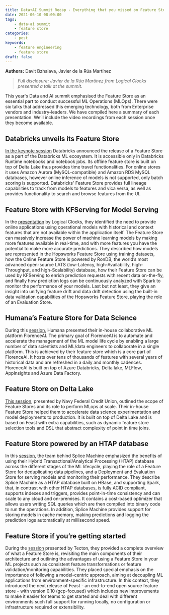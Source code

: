 ```yaml
---
title: Data+AI Summit Recap - Everything that you missed on Feature Stores
date: 2021-06-10 08:00:00
tags:
    - data+ai summit
    - feature store
categories:
    - post
keywords:
    - feature engineering
    - feature store
draft: false
---
```


**Authors:** Davit Bzhalava, Javier de la Rúa Martínez

> *Full disclosure: Javier de la Rúa Martínez from Logical Clocks presented a talk at the summit.*

This year's Data and AI summit emphasised the Feature Store as an essential part to conduct successful ML Operations (MLOps). There were six talks that addressed this emerging technology, both from Enterprise vendors and industry-leaders. We have compiled here a summary of each presentation. We’ll include the video recordings from each session once they become available.

## Databricks unveils its Feature Store

[In the keynote session](https://dataaisummit.com/session-virtual/?v26dd132ae80017cdaf764437c30ebe6f10c1b1eeaab01165e44366654b368dfaeab6baf7e386a642ecb238989334530e=683B3F805A396FBD0F2D131CFE84E9FD4B94512D08D5572799960E61DE6F05BB58334E53D5AFEFAFC80C01338A52E263) Databricks announced the release of a Feature Store as a part of the Databricks ML ecosystem. It is accessible only in Databricks Runtime notebooks and notebook jobs. Its offline feature store is built on top of Delta Lake thus provides time travel functionalities. For online stores it uses Amazon Aurora (MySQL-compatible) and Amazon RDS MySQL databases, however online inference of models is not supported, only batch scoring is supported. Databricks' Feature Store provides full lineage capabilities to track from models to features and vica versa, as well as provides functionality to search and browse features from the UI. 

## Feature Store with KFServing for Model Serving

In the [presentation](https://databricks.com/session_na21/kfserving-model-monitoring-with-apache-spark-and-a-feature-store) by Logical Clocks, they identified the need to provide online applications using operational models with historical and context features that are not available within the application itself. The Feature Store can massively increase the power of machine learning models by making more features available in real-time, and with more features you have the potential to make more accurate predictions. They described how models are represented in the Hopsworks Feature Store using training datasets, how the Online Feature Store is powered by RonDB, the world’s most advanced open-source LATS (low-Latency, high-Availability, high-Throughput, and high-Scalability) database, how their Feature Store can be used by KFServing to enrich prediction requests with recent data on-the-fly, and finally how prediction logs can be continuously analyzed with Spark to monitor the performance of your models. Last but not least, they give an insight into unifying feature drift and data drift detection using the built-in data validation capabilities of the Hopsworks Feature Store, playing the role of an Evaluation Store.

## Humana’s Feature Store for Data Science

During this [session](https://databricks.com/session_na21/florenceai-reinventing-data-science-in-the-cloud-at-humana), Humana presented their in-house collaborative ML platform FlorenceAI. The primary goal of FlorenceAI is to automate and accelerate the management of the ML model life cycle by enabling a large number of data scientists and ML/data engineers to collaborate in a single platform. This is achieved by their feature store which is a core part of FlorenceAI. It hosts over tens of thousands of features with several years of historical data and are refreshed in a daily and monthly cadences. FlorenceAI is built on top of Azure Databricks, Delta lake, MLFlow, AppInsights and Azure Data Factory.

## Feature Store on Delta Lake

[This session](https://databricks.com/session_na21/a-practical-enterprise-feature-store-on-delta-lake), presented by Navy Federal Credit Union, outlined the scope of Feature Stores and its role to perform MLops at scale. Their in-house Feature Store helped them to accelerate data science experimentation and model deployments to production. It is built on top of Delta Lake and is based on Feast with extra capabilities, such as dynamic feature store selection tools and DSL that abstract complexity of point in time joins.

## Feature Store powered by an HTAP database

In this [session](https://databricks.com/session_na21/unified-mlops-feature-stores-model-deployment), the team behind Splice Machine emphasized the benefits of using their Hybrid Transactional/Analytical Processing (HTAP) database across the different stages of the ML lifecycle, playing the role of a Feature Store for deduplicating data pipelines, and a Deployment and Evaluation Store for serving models and monitoring their performance. They describe Splice Machine as a HTAP database built on HBase, and supporting Spark, that, in contrast with other HTAP databases, is fully ACID compliant, supports indexes and triggers, provides point-in-time consistency and can scale to any cloud and on-premises. It contains a cost-based optimizer that allows users writing SQL queries which are then compiled into binary code to run the operations. In addition, Splice Machine provides support for storing models in cache memory, making predictions and logging the prediction logs automatically at millisecond speed.
    
## Feature Store if you’re getting started

During the [session](https://databricks.com/session_na21/rethinking-feature-stores) presented by Tecton, they provided a complete overview of what a Feature Store is, revisiting the main components of their architecture and outlining the advantages of using a Feature Store in  your ML projects such as consistent feature transformations or feature validation/monitoring capabilities. They placed special emphasis on the importance of following a model-centric approach, aiming at decoupling ML applications from environment-specific infrastructure. In this context, they introduced the next release of Feast - an end-to-end open source feature store - with version 0.10 (gcp-focused) which includes new improvements to make it easier for teams to get started and deal with different environments such full support for running locally, no configuration or infrastructure required or extensibility.